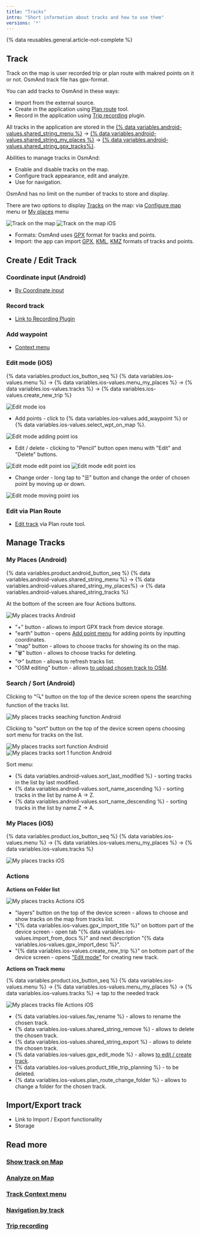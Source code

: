 ```yaml
---
title: "Tracks"
intro: "Short information about tracks and how to use them"
versions: '*'
---
```


{% data reusables.general.article-not-complete %}

## Track

Track on the map is user recorded trip or plan route with makred points on it or not. OsmAnd track file has gpx-format.

You can add tracks to OsmAnd in these ways: 
- Import from the external source.
- Create in the application using [Plan route](/osmand/plan-route) tool.
- Record in the application using [Trip recording](/osmand/plugins/trip-recording) plugin. 

All tracks in the application are stored in the [{% data variables.android-values.shared_string_menu %}](/osmand/start-with/main-menu) → [{% data variables.android-values.shared_string_my_places %}](/osmand/personal/myplaces) → [{% data variables.android-values.shared_string_gpx_tracks%}](/osmand/personal/tracks).

Abilities to manage tracks in OsmAnd:
- Enable and disable tracks on the map.
- Configure track appearance, edit and analyze.
- Use for navigation.

OsmAnd has no limit on the number of tracks to store and display.

There are two options to display [Tracks](/osmand/personal/tracks) on the map: via [Configure map](/osmand/map/tracks-on-map#display-via-configure-map-menu) menu or [My places](/osmand/map/tracks-on-map#display-via-my-places-menu) menu


![Track on the map](/assets/images/personal/tracks/track_on_map_android.png) ![Track on the map iOS](/assets/images/personal/tracks/track_on_map_ios.png)


- Formats: OsmAnd uses [GPX](https://en.wikipedia.org/wiki/GPS_Exchange_Format) format for tracks and points.
- Import: the app can import [GPX](https://en.wikipedia.org/wiki/GPS_Exchange_Format), [KML](https://en.wikipedia.org/wiki/Keyhole_Markup_Language), [KMZ](https://en.wikipedia.org/wiki/Keyhole_Markup_Language) formats of tracks and points.

## Create / Edit Track

### Coordinate input (Android)

- [By Coordinate input](/osmand/plan-route/coordinate-input) 

### Record track

- [Link to Recording Plugin](/osmand/plugins/trip-recording)

### Add waypoint

- [Context menu](/osmand/map/map-context-menu#-add--edit--track-waypoint)

### Edit mode (iOS)

{% data variables.product.ios_button_seq %} {% data variables.ios-values.menu %} → {% data variables.ios-values.menu_my_places %} → {% data variables.ios-values.tracks %} → {% data variables.ios-values.create_new_trip %}

![Edit mode ios](/assets/images/personal/tracks/edit_mode_ios.png) 

- Add points - click to {% data variables.ios-values.add_waypoint %} or {% data variables.ios-values.select_wpt_on_map %}.

![Edit mode adding point ios](/assets/images/personal/tracks/edit_mode_add_point_ios.png) 

- Edit / delete - clicking to "Pencil" button open menu with "Edit" and "Delete" buttons. 

![Edit mode edit point ios](/assets/images/personal/tracks/edit_mode_edit_point_ios.png)  ![Edit mode edit point ios](/assets/images/personal/tracks/edit_mode_edit_point_1_ios.png)

- Change order - long tap to "&#9776;" button and change the order of chosen point by moving up or down.

![Edit mode moving point ios](/assets/images/personal/tracks/edit_mode_moving_point_ios.png) 


### Edit via Plan Route

- [Edit track](/osmand/plan-route/create-route) via Plan route tool.

## Manage Tracks 

### My Places (Android)

{% data variables.product.android_button_seq %} {% data variables.android-values.shared_string_menu %} → {% data variables.android-values.shared_string_my_places%} → {% data variables.android-values.shared_string_tracks %}

At the bottom of the screen are four Actions buttons.

![My places tracks Android](/assets/images/personal/tracks/my_places_tracks_android.png) 

- "+" button  - allows to import GPX track from device storage.
- "earth" button - opens [Add point menu](/osmand/plan-route/coordinate-input) for adding points by inputting coordinates.
- "map" button - allows to choose tracks for showing its on the map.
- "&#x1F5D1;" button - allows to choose tracks for deleting.
- "&#10227;" button - allows to refresh tracks list.
- "OSM editing" button - allows [to upload chosen track to OSM](/osmand/plugins/osm-editing).

### Search / Sort (Android)

Clicking to "&#x1F50D;" button on the top of the device screen opens the searching function of the tracks list.

![My places tracks seaching function Android](/assets/images/personal/tracks/my_places_tracks_seaching_android.png) 

Clicking to "sort" button on the top of the device screen opens choosing sort menu for tracks on the list.

![My places tracks sort function Android](/assets/images/personal/tracks/my_places_tracks_sort_android.png) ![My places tracks sort 1 function Android](/assets/images/personal/tracks/my_places_tracks_sort_1_android.png) 

Sort menu: 

- {% data variables.android-values.sort_last_modified %} - sorting tracks in the list by last modified.
- {% data variables.android-values.sort_name_ascending %} - sorting tracks in the list by name A → Z.
- {% data variables.android-values.sort_name_descending %} - sorting tracks in the list by name Z → A.

### My Places (iOS)

{% data variables.product.ios_button_seq %} {% data variables.ios-values.menu %} → {% data variables.ios-values.menu_my_places %} → {% data variables.ios-values.tracks %}

![My places tracks iOS](/assets/images/personal/tracks/my_places_tracks_ios.png)


### Actions

**Actions on Folder list**

![My places tracks Actions iOS](/assets/images/personal/tracks/my_places_tracks_actions_ios.png)

- "layers" button on the top of the device screen - allows to choose and show tracks on the map from tracks list.
- "{% data variables.ios-values.gpx_import_title %}" on bottom part of the device screen - open tab "{% data variables.ios-values.import_from_docs %}" and next description "{% data variables.ios-values.gpx_import_desc %}".
- "{% data variables.ios-values.create_new_trip %}" on bottom part of the device screen - opens ["Edit mode"](/osmand/personal/tracks#edit-mode-ios) for creating new track.

**Actions on Track menu**

{% data variables.product.ios_button_seq %} {% data variables.ios-values.menu %} → {% data variables.ios-values.menu_my_places %} → {% data variables.ios-values.tracks %} → tap to the needed track

![My places tracks file Actions iOS](/assets/images/personal/tracks/my_places_track_file_actions_ios.png)

- {% data variables.ios-values.fav_rename %} - allows to rename the chosen track.
- {% data variables.ios-values.shared_string_remove %} - allows to delete the chosen track.
- {% data variables.ios-values.shared_string_export %} - allows to delete the chosen track.
- {% data variables.ios-values.gpx_edit_mode %} - allows [to edit / create track](/osmand/personal/tracks#edit-mode-ios).
- {% data variables.ios-values.product_title_trip_planning %} - to be deleted.
- {% data variables.ios-values.plan_route_change_folder %} - allows to change a folder for the chosen track.


## Import/Export track

- Link to Import / Export functionality
- Storage

## Read more

### [Show track on Map](/osmand/map/tracks-on-map)
### [Analyze on Map](/osmand/map/tracks-on-map)
### [Track Context menu](/osmand/map/track-context-menu)
### [Navigation by track](/osmand/navigation/gpx-navigation)
### [Trip recording](/osmand/plugins/trip-recording)
